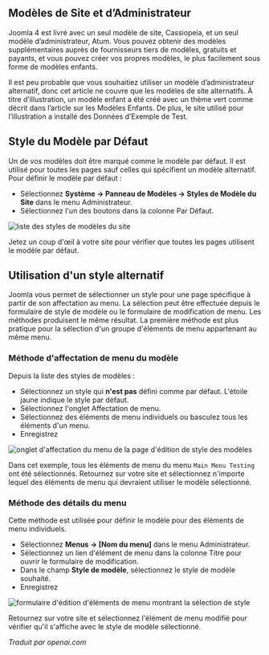 <!-- Filename: J4.x:Switching_Templates / Display title: Modification des modèles  -->

## Modèles de Site et d’Administrateur

Joomla 4 est livré avec un seul modèle de site, Cassiopeia, et un seul modèle d’administrateur, Atum. Vous pouvez obtenir des modèles supplémentaires auprès de fournisseurs tiers de modèles, gratuits et payants, et vous pouvez créer vos propres modèles, le plus facilement sous forme de modèles enfants.

Il est peu probable que vous souhaitiez utiliser un modèle d’administrateur alternatif, donc cet article ne couvre que les modèles de site alternatifs. À titre d’illustration, un modèle enfant a été créé avec un thème vert comme décrit dans l’article sur les Modèles Enfants. De plus, le site utilisé pour l’illustration a installé des Données d’Exemple de Test.  

## Style du Modèle par Défaut

Un de vos modèles doit être marqué comme le modèle par défaut. Il est utilisé pour toutes les pages sauf celles qui spécifient un modèle alternatif. Pour définir le modèle par défaut :

- Sélectionnez **Système → Panneau de Modèles → Styles de Modèle du Site**
  dans le menu Administrateur.
- Sélectionnez l'un des boutons dans la colonne Par Défaut.

![liste des styles de modèles du site](../../../en/images/templates/switch-templates-styles-list.png)

Jetez un coup d'œil à votre site pour vérifier que toutes les pages utilisent le modèle par défaut.

## Utilisation d'un style alternatif

Joomla vous permet de sélectionner un style pour une page spécifique à partir de son affectation au menu. La sélection peut être effectuée depuis le formulaire de style de modèle ou le formulaire de modification de menu. Les méthodes produisent le même résultat. La première méthode est plus pratique pour la sélection d'un groupe d'éléments de menu appartenant au même menu.

### Méthode d'affectation de menu du modèle

Depuis la liste des styles de modèles :

- Sélectionnez un style qui **n'est pas** défini comme par défaut. L'étoile jaune indique le style par défaut.
- Sélectionnez l'onglet Affectation de menu.
- Sélectionnez des éléments de menu individuels ou basculez tous les éléments d'un menu.
- Enregistrez

![onglet d'affectation du menu de la page d'édition de style des modèles](../../../en/images/templates/switch-templates-styles-edit-style-menu-assignment.png)

Dans cet exemple, tous les éléments de menu du menu `Main Menu Testing` ont été sélectionnés. Retournez sur votre site et sélectionnez n'importe lequel des éléments de menu qui devraient utiliser le modèle sélectionné.

### Méthode des détails du menu

Cette méthode est utilisée pour définir le modèle pour des éléments de menu individuels.

- Sélectionnez **Menus → \[Nom du menu\]** dans le menu Administrateur.
- Sélectionnez un lien d'élément de menu dans la colonne Titre pour ouvrir le formulaire de modification.
- Dans le champ **Style de modèle**, sélectionnez le style de modèle souhaité.
- Enregistrez

![formulaire d'édition d'éléments de menu montrant la sélection de style](../../../en/images/templates/switch-templates-styles-edit-menu-style.png)

Retournez sur votre site et sélectionnez l'élément de menu modifié pour vérifier qu'il s'affiche avec le style de modèle sélectionné.

*Traduit par openai.com*

